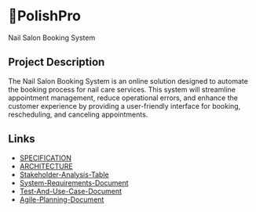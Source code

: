 # 💅PolishPro 
Nail Salon Booking System

## Project Description
The Nail Salon Booking System is an online solution designed to automate the booking process for nail care services. This system will streamline appointment management, reduce operational errors, and enhance the customer experience by providing a user-friendly interface for booking, rescheduling, and canceling appointments.

## Links
- [SPECIFICATION](SPECIFICATION.md)
- [ARCHITECTURE](ARCHITECTURE.md)
- [Stakeholder-Analysis-Table](Stakeholder-Analysis-Table.md)
- [System-Requirements-Document](System-Requirements-Document.md)
- [Test-And-Use-Case-Document](Test-And-Use-Case-Document.md)
- [Agile-Planning-Document](Agile-Planning-Document.md)
